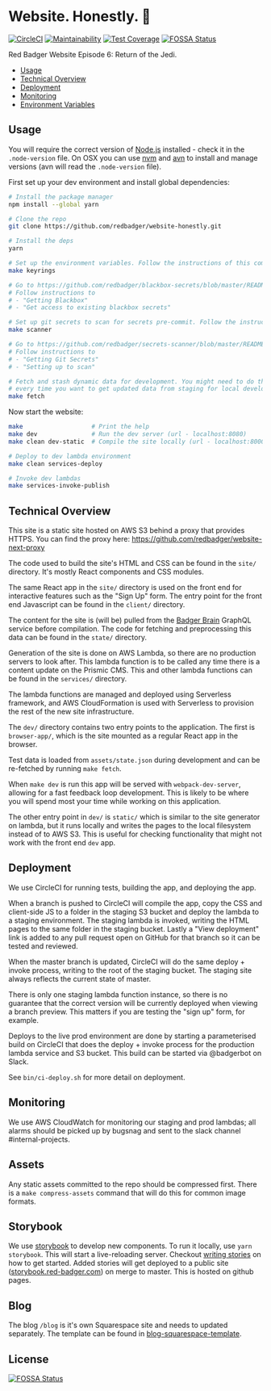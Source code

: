 # Website. Honestly. 🦄

[![CircleCI](https://circleci.com/gh/redbadger/website-honestly.svg?style=shield)](https://circleci.com/gh/redbadger/website-honestly)
[![Maintainability](https://api.codeclimate.com/v1/badges/74beed04911a64dcba4c/maintainability)](https://codeclimate.com/github/redbadger/website-honestly/maintainability)
[![Test Coverage](https://api.codeclimate.com/v1/badges/74beed04911a64dcba4c/test_coverage)](https://codeclimate.com/github/redbadger/website-honestly/test_coverage)
[![FOSSA Status](https://app.fossa.io/api/projects/git%2Bgithub.com%2Fredbadger%2Fwebsite-honestly.svg?type=shield)](https://app.fossa.io/projects/git%2Bgithub.com%2Fredbadger%2Fwebsite-honestly?ref=badge_shield)

Red Badger Website Episode 6: Return of the Jedi.

- [Usage](#usage)
- [Technical Overview](#technical-overview)
- [Deployment](#deployment)
- [Monitoring](#monitoring)
- [Environment Variables](https://github.com/redbadger/website-honestly/blob/master/docs/environment-variables.md)

## Usage

You will require the correct version of [Node.js](https://nodejs.org/en/) installed - check it in the `.node-version` file.
On OSX you can use [nvm](https://github.com/creationix/nvm) and [avn](https://github.com/wbyoung/avn) to install and manage versions (avn will read the `.node-version` file).

First set up your dev environment and install global dependencies:

```sh
# Install the package manager
npm install --global yarn

# Clone the repo
git clone https://github.com/redbadger/website-honestly.git

# Install the deps
yarn

# Set up the environment variables. Follow the instructions of this command:
make keyrings

# Go to https://github.com/redbadger/blackbox-secrets/blob/master/README.md
# Follow instructions to
# - "Getting Blackbox"
# - "Get access to existing blackbox secrets"

# Set up git secrets to scan for secrets pre-commit. Follow the instructions of this command:
make scanner

# Go to https://github.com/redbadger/secrets-scanner/blob/master/README.md
# Follow instructions to
# - "Getting Git Secrets"
# - "Setting up to scan"

# Fetch and stash dynamic data for development. You might need to do this
# every time you want to get updated data from staging for local development.
make fetch
```

Now start the website:

```sh
make                   # Print the help
make dev               # Run the dev server (url - localhost:8080)
make clean dev-static  # Compile the site locally (url - localhost:8000)

# Deploy to dev lambda environment
make clean services-deploy

# Invoke dev lambdas
make services-invoke-publish
```

## Technical Overview

This site is a static site hosted on AWS S3 behind a proxy that provides HTTPS.
You can find the proxy here: https://github.com/redbadger/website-next-proxy

The code used to build the site's HTML and CSS can be found in
the `site/` directory. It's mostly React components and CSS modules.

The same React app in the `site/` directory is used on the front end for
interactive features such as the "Sign Up" form. The entry point for the
front end Javascript can be found in the `client/` directory.

The content for the site is (will be) pulled from the [Badger Brain][bb] GraphQL
service before compilation. The code for fetching and preprocessing this data
can be found in the `state/` directory.

[bb]: https://github.com/redbadger/badger-brain

Generation of the site is done on AWS Lambda, so there are no production servers
to look after. This lambda function is to be called any time there is a content
update on the Prismic CMS. This and other lambda functions can be found in the
`services/` directory.

The lambda functions are managed and deployed using Serverless framework, and
AWS CloudFormation is used with Serverless to provision the rest of the new site
infrastructure.

The `dev/` directory contains two entry points to the application. The first is
`browser-app/`, which is the site mounted as a regular React app in the browser.

Test data is loaded from `assets/state.json` during development and can be
re-fetched by running `make fetch`.

When `make dev` is run this app will be served with `webpack-dev-server`,
allowing for a fast feedback loop development. This is likely to be where you
will spend most your time while working on this application.

The other entry point in `dev/` is `static/` which is similar to the site
generator on lambda, but it runs locally and writes the pages to the local
filesystem instead of to AWS S3. This is useful for checking functionality that
might not work with the front end `dev` app.

## Deployment

We use CircleCI for running tests, building the app, and deploying the app.

When a branch is pushed to CircleCI will compile the app, copy the CSS and
client-side JS to a folder in the staging S3 bucket and deploy the lambda to a
staging environment. The staging lambda is invoked, writing the HTML pages to
the same folder in the staging bucket. Lastly a "View deployment" link is added
to any pull request open on GitHub for that branch so it can be tested and
reviewed.

When the master branch is updated, CircleCI will do the same deploy + invoke
process, writing to the root of the staging bucket. The staging site always
reflects the current state of master.

There is only one staging lambda function instance, so there is no guarantee
that the correct version will be currently deployed when viewing a branch
preview. This matters if you are testing the "sign up" form, for example.

Deploys to the live prod environment are done by starting a parameterised build
on CircleCI that does the deploy + invoke process for the production lambda
service and S3 bucket. This build can be started via @badgerbot on Slack.

See `bin/ci-deploy.sh` for more detail on deployment.

## Monitoring

We use AWS CloudWatch for monitoring our staging and prod lambdas; all alarms should be picked up by bugsnag and sent to the slack channel #internal-projects.

## Assets

Any static assets committed to the repo should be compressed first. There is a
`make compress-assets` command that will do this for common image formats.

## Storybook

We use [storybook](https://storybook.js.org/) to develop new components. To run it locally, use `yarn storybook`. This will start a live-reloading server. Checkout [writing stories](https://storybook.js.org/basics/writing-stories/) on how to get started. Added stories will get deployed to a public site ([storybook.red-badger.com](https://storybook.red-badger.com)) on merge to master. This is hosted on github pages.

## Blog

The blog `/blog` is it's own Squarespace site and needs to updated separately. The template can be found in [blog-squarespace-template](https://github.com/redbadger/blog-squarespace-template).


## License
[![FOSSA Status](https://app.fossa.io/api/projects/git%2Bgithub.com%2Fredbadger%2Fwebsite-honestly.svg?type=large)](https://app.fossa.io/projects/git%2Bgithub.com%2Fredbadger%2Fwebsite-honestly?ref=badge_large)